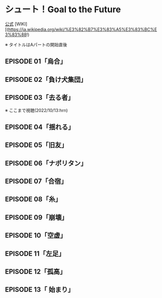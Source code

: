 # シュート！Goal to the Future

[公式](https://shoot-anime.com/) 
[WIKI][(https://ja.wikipedia.org/wiki/%E3%82%B7%E3%83%A5%E3%83%BC%E3%83%88!)

※ タイトルはAパートの開始直後

## EPISODE 01「烏合」

## EPISODE 02「負け犬集団」

## EPISODE 03「去る者」

※ ここまで視聴(2022/10/13:hrn)

## EPISODE 04「揺れる」

## EPISODE 05「旧友」

## EPISODE 06「ナポリタン」

## EPISODE 07「合宿」

## EPISODE 08「糸」

## EPISODE 09「崩壊」

## EPISODE 10「空虚」

## EPISODE 11「左足」

## EPISODE 12「孤高」

## EPISODE 13「	始まり」
